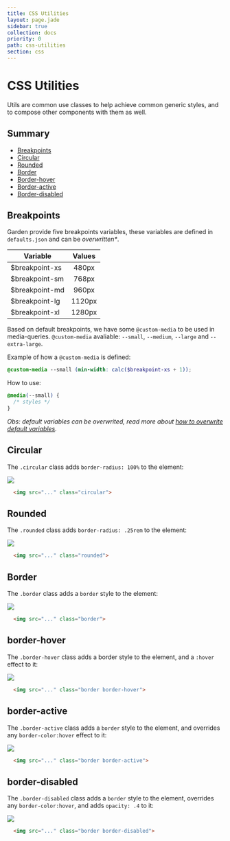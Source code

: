 ```yaml
---
title: CSS Utilities
layout: page.jade
sidebar: true
collection: docs
priority: 0
path: css-utilities
section: css
---
```


# CSS Utilities
<p class="lead">Utils are common use classes to help achieve common generic
styles, and to compose other components with them as well.</p>

## Summary

- [Breakpoints](/css/utils.html#breakpoints)
- [Circular](/css/utils.html#circular)
- [Rounded](/css/utils.html#rounded)
- [Border](/css/utils.html#border)
- [Border-hover](/css/utils.html#border-hover)
- [Border-active](/css/utils.html#border-active)
- [Border-disabled](/css/utils.html#border-disabled)

## Breakpoints

Garden provide five breakpoints variables, these variables are defined
in `defaults.json` and can be _overwritten*_.

| Variable       | Values |
|----------------|:------:|
| $breakpoint-xs |  480px |
| $breakpoint-sm |  768px |
| $breakpoint-md |  960px |
| $breakpoint-lg | 1120px |
| $breakpoint-xl | 1280px |

Based on default breakpoints, we have some `@custom-media` to be used in
media-queries. `@custom-media` avaliable: `--small`, `--medium`,
`--large` and `--extra-large`.

Example of how a `@custom-media` is defined:

```scss
@custom-media --small (min-width: calc($breakpoint-xs + 1));
```

How to use:
```scss
@media(--small) {
  /* styles */
}
```

_Obs: default variables can be overwrited, read more about [how to overwrite default variables](css/scaffolding.html#overriding-default-variables)._


## Circular
The `.circular` class adds `border-radius: 100%` to the element:


<div class="example example-code">
  <img src="http://unsplash.it/100/100" class="circular">
</div>

```html
  <img src="..." class="circular">
```

## Rounded
The `.rounded` class adds `border-radius: .25rem` to the element:

<div class="example example-code">
  <img src="http://unsplash.it/100/100" class="rounded">
</div>

```html
  <img src="..." class="rounded">
```


## Border
The `.border` class adds a `border` style to the element:

<div class="example example-code">
  <img src="http://unsplash.it/100/100" class="border">
</div>

```html
  <img src="..." class="border">
```

## border-hover
The `.border-hover` class adds a border style to the element, and a `:hover` effect to it:

<div class="example example-code">
  <img src="http://unsplash.it/100/100" class="border border-hover">
</div>

```html
  <img src="..." class="border border-hover">
```

## border-active

The `.border-active` class adds a `border` style to the element, and overrides
any `border-color:hover` effect to it:

<div class="example example-code">
  <img src="http://unsplash.it/100/100" class="border border-active">
</div>

```html
  <img src="..." class="border border-active">
```

## border-disabled
The `.border-disabled` class adds a `border` style to the element, overrides any `border-color:hover`, and adds `opacity: .4` to it:

<div class="example example-code">
  <img src="http://unsplash.it/100/100" class="border border-disabled">
</div>

```html
  <img src="..." class="border border-disabled">
```
